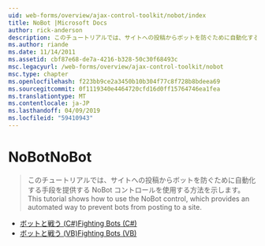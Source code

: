 ```yaml
---
uid: web-forms/overview/ajax-control-toolkit/nobot/index
title: NoBot |Microsoft Docs
author: rick-anderson
description: このチュートリアルでは、サイトへの投稿からボットを防ぐために自動化する手段を提供する NoBot コントロールを使用する方法を示します。
ms.author: riande
ms.date: 11/14/2011
ms.assetid: cbf87e68-de7a-4216-b328-50c30f68493c
msc.legacyurl: /web-forms/overview/ajax-control-toolkit/nobot
msc.type: chapter
ms.openlocfilehash: f223bb9ce2a3450b10b304f77c8f728b8bdeea69
ms.sourcegitcommit: 0f1119340e4464720cfd16d0ff15764746ea1fea
ms.translationtype: MT
ms.contentlocale: ja-JP
ms.lasthandoff: 04/09/2019
ms.locfileid: "59410943"
---
```

# <a name="nobot"></a><span data-ttu-id="823b2-103">NoBot</span><span class="sxs-lookup"><span data-stu-id="823b2-103">NoBot</span></span>

> <span data-ttu-id="823b2-104">このチュートリアルでは、サイトへの投稿からボットを防ぐために自動化する手段を提供する NoBot コントロールを使用する方法を示します。</span><span class="sxs-lookup"><span data-stu-id="823b2-104">This tutorial shows how to use the NoBot control, which provides an automated way to prevent bots from posting to a site.</span></span>


- [<span data-ttu-id="823b2-105">ボットと戦う (C#)</span><span class="sxs-lookup"><span data-stu-id="823b2-105">Fighting Bots (C#)</span></span>](fighting-bots-cs.md)
- [<span data-ttu-id="823b2-106">ボットと戦う (VB)</span><span class="sxs-lookup"><span data-stu-id="823b2-106">Fighting Bots (VB)</span></span>](fighting-bots-vb.md)
